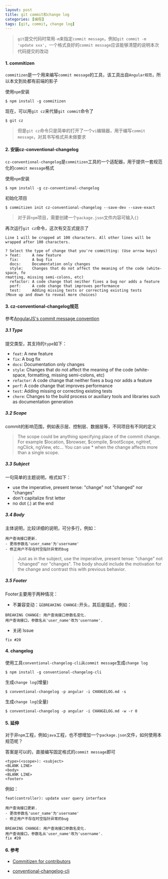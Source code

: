 ```yaml
---
layout: post
title: git commit和change log
categories: [编程]
tags: [git, commit, change log]
---
```



> `git`提交代码时常用`-m`来指定`commit message`，例如`git commit -m 'update xxx'`，一个格式良好的`commit message`应该能够清楚的说明本次代码提交的改动

#### 1. commitizen

`commitizen`是一个用来编写`commit message`的工具，该工具出自`Angular规范`，所以本文到处都有前端的影子

使用`npm`安装

```
$ npm install -g commitizen

```

现在，可以用`git cz`来代替`git commit`命令了

```
$ git cz
```

> 但是`git cz`命令只是简单的打开了一个`vi`编辑器，用于编写`commit message`，对其书写格式并未做要求

#### 2. 安装cz-conventional-changelog

`cz-conventional-changelog`是`commitizen`工具的一个适配器，用于提供一套规范化的`commit message`格式

使用`npm`安装

```
$ npm install -g cz-conventional-changelog
```

初始化项目

```
$ commitizen init cz-conventional-changelog --save-dev --save-exact
```

> 对于非`npm`项目，需要创建一个`package.json`文件内容可输入`{}`

再次运行`git cz`命令，这次有交互式提示了

```
Line 1 will be cropped at 100 characters. All other lines will be wrapped after 100 characters.

? Select the type of change that you're committing: (Use arrow keys)
> feat:     A new feature
  fix:      A bug fix
  docs:     Documentation only changes
  style:    Changes that do not affect the meaning of the code (white-space, fo
rmatting, missing semi-colons, etc)
  refactor: A code change that neither fixes a bug nor adds a feature
  perf:     A code change that improves performance
  test:     Adding missing tests or correcting existing tests
(Move up and down to reveal more choices)

```

#### 3. cz-conventional-changelog规范

参考[AngularJS's commit message convention](https://github.com/angular/angular.js/blob/master/DEVELOPERS.md#-git-commit-guidelines)

##### 3.1 Type

提交类型，其支持的`type`如下：

* `feat`: A new feature
* `fix`: A bug fix
* `docs`: Documentation only changes
* `style`: Changes that do not affect the meaning of the code (white-space, formatting, missing semi-colons, etc)
* `refactor`: A code change that neither fixes a bug nor adds a feature
* `perf`: A code change that improves performance
* `test`: Adding missing or correcting existing tests
* `chore`: Changes to the build process or auxiliary tools and libraries such as documentation generation

##### 3.2 Scope

commit的影响范围，例如表示层、控制层、数据层等，不同项目有不同的定义

> The scope could be anything specifying place of the commit change. For example $location, $browser, $compile, $rootScope, ngHref, ngClick, ngView, etc...
> You can use * when the change affects more than a single scope.

##### 3.3 Subject

一句简单的主题说明，格式如下：

* use the imperative, present tense: "change" not "changed" nor "changes"
* don't capitalize first letter
* no dot (.) at the end

##### 3.4 Body

主体说明，比较详细的说明，可分多行，例如：

```
用户查询接口更新.
- 更改参数名'user_name'为'username'
- 修正用户不存在时空指针异常的bug
```

> Just as in the subject, use the imperative, present tense: "change" not "changed" nor "changes". The body should include the motivation for the change and contrast this with previous behavior.

##### 3.5 Footer

Footer主要用于两种情况：

* 不兼容变动：以`BREAKING CHANGE:`开头，其后是描述，例如：

```
BREAKING CHANGE: 用户查询接口参数名变化.
用户查询接口，参数名从'user_name'改为'username'.
```

* 关闭 Issue

```
fix #20
```

#### 4. changelog

使用工具`conventional-changelog-cli`从`commit message`生成`change log`

```
$ npm install -g conventional-changelog-cli
```

生成`change log`(增量)

```
$ conventional-changelog -p angular -i CHANGELOG.md -s
```

生成`change log`(全量)
```
$ conventional-changelog -p angular -i CHANGELOG.md -w -r 0
```

#### 5. 延伸

对于非`npm`工程，例如`java`工程，也不想增加一个`package.json`文件，如何使用本规范呢？

答案是可以的，直接编写固定格式的`commit message`即可

```
<type>(<scope>): <subject>
<BLANK LINE>
<body>
<BLANK LINE>
<footer>
```

例如：

```
feat(controller): update user query interface

用户查询接口更新.
- 更改参数名'user_name'为'username'
- 修正用户不存在时空指针异常的bug

BREAKING CHANGE: 用户查询接口参数名变化.
用户查询接口，参数名从'user_name'改为'username'.
fix #20
```

#### 6. 参考

* [Commitizen for contributors](https://github.com/commitizen/cz-cli)

* [conventional-changelog-cli](https://github.com/conventional-changelog/conventional-changelog/tree/master/packages/conventional-changelog-cli)